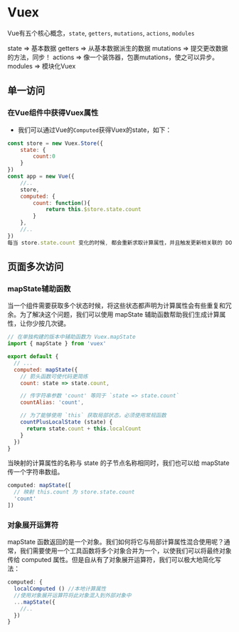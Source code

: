 # Vuex



Vue有五个核心概念，`state`, `getters`, `mutations`, `actions`, `modules`





state => 基本数据 
getters => 从基本数据派生的数据 
mutations => 提交更改数据的方法，同步！ 
actions => 像一个装饰器，包裹mutations，使之可以异步。 
modules => 模块化Vuex







## 单一访问

### 在Vue组件中获得Vuex属性

- 我们可以通过Vue的`Computed`获得Vuex的state，如下：

```js
const store = new Vuex.Store({
    state: {
        count:0
    }
})
const app = new Vue({
    //..
    store,
    computed: {
        count: function(){
            return this.$store.state.count
        }
    },
    //..
})
每当 store.state.count 变化的时候, 都会重新求取计算属性，并且触发更新相关联的 DOM。
```



## 页面多次访问

### mapState辅助函数

当一个组件需要获取多个状态时候，将这些状态都声明为计算属性会有些重复和冗余。为了解决这个问题，我们可以使用 mapState 辅助函数帮助我们生成计算属性，让你少按几次键。



```js
// 在单独构建的版本中辅助函数为 Vuex.mapState
import { mapState } from 'vuex'

export default {
  // ...
  computed: mapState({
    // 箭头函数可使代码更简练
    count: state => state.count,

    // 传字符串参数 'count' 等同于 `state => state.count`
    countAlias: 'count',

    // 为了能够使用 `this` 获取局部状态，必须使用常规函数
    countPlusLocalState (state) {
      return state.count + this.localCount
    }
  })
}
```



当映射的计算属性的名称与 state 的子节点名称相同时，我们也可以给 mapState 传一个字符串数组。

```js
computed: mapState([
  // 映射 this.count 为 store.state.count
  'count'
])
```





### 对象展开运算符

mapState 函数返回的是一个对象。我们如何将它与局部计算属性混合使用呢？通常，我们需要使用一个工具函数将多个对象合并为一个，以使我们可以将最终对象传给 computed 属性。但是自从有了对象展开运算符，我们可以极大地简化写法：

```js
computed: {
  localComputed () //本地计算属性
  //使用对象展开运算符将此对象混入到外部对象中
  ...mapState({
    //..
  })
}
```

